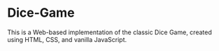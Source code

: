 # Dice-Game
This is a Web-based implementation of the classic Dice Game, created using HTML, CSS, and vanilla JavaScript.
